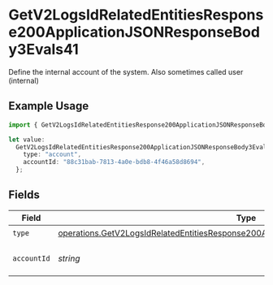 # GetV2LogsIdRelatedEntitiesResponse200ApplicationJSONResponseBody3Evals41

Define the internal account of the system. Also sometimes called user (internal)

## Example Usage

```typescript
import { GetV2LogsIdRelatedEntitiesResponse200ApplicationJSONResponseBody3Evals41 } from "orq-poc-typescript-multi-env-version/models/operations";

let value:
  GetV2LogsIdRelatedEntitiesResponse200ApplicationJSONResponseBody3Evals41 = {
    type: "account",
    accountId: "88c31bab-7813-4a0e-bdb8-4f46a58d8694",
  };
```

## Fields

| Field                                                                                                                                                                                            | Type                                                                                                                                                                                             | Required                                                                                                                                                                                         | Description                                                                                                                                                                                      |
| ------------------------------------------------------------------------------------------------------------------------------------------------------------------------------------------------ | ------------------------------------------------------------------------------------------------------------------------------------------------------------------------------------------------ | ------------------------------------------------------------------------------------------------------------------------------------------------------------------------------------------------ | ------------------------------------------------------------------------------------------------------------------------------------------------------------------------------------------------ |
| `type`                                                                                                                                                                                           | [operations.GetV2LogsIdRelatedEntitiesResponse200ApplicationJSONResponseBody3Evals4Type](../../models/operations/getv2logsidrelatedentitiesresponse200applicationjsonresponsebody3evals4type.md) | :heavy_check_mark:                                                                                                                                                                               | N/A                                                                                                                                                                                              |
| `accountId`                                                                                                                                                                                      | *string*                                                                                                                                                                                         | :heavy_check_mark:                                                                                                                                                                               | The id of the resource                                                                                                                                                                           |
